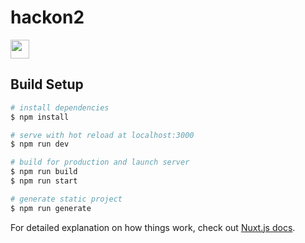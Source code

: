 # hackon2

[<img src="https://raw.githubusercontent.com/HackOnHackathon/hackon-2021/4b5ba3957e2d503d034fec0d31e992ebe0dc215b/assets/powered-by-vercel.svg" height="30px">](https://vercel.com/?utm_source=HackOnHackathon&utm_campaign=oss)

## Build Setup

```bash
# install dependencies
$ npm install

# serve with hot reload at localhost:3000
$ npm run dev

# build for production and launch server
$ npm run build
$ npm run start

# generate static project
$ npm run generate
```

For detailed explanation on how things work, check out [Nuxt.js docs](https://nuxtjs.org).
